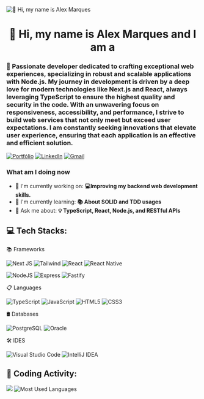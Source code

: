 ![👋 Hi, my name is Alex Marques](https://mir-s3-cdn-cf.behance.net/project_modules/max_1200/79731568097599.5b50bca477735.jpg)

<div id="toc">
  <ul align="center" style="list-style: none">
    <summary>
      <h1>
        👋 Hi, my name is Alex Marques and I am a
      </h1>
    </summary>
  </ul>
</div>

**<h3 align="left">🚀 Passionate developer dedicated to crafting exceptional web experiences, specializing in robust and scalable applications with Node.js. My journey in development is driven by a deep love for modern technologies like Next.js and React, always leveraging TypeScript to ensure the highest quality and security in the code. With an unwavering focus on responsiveness, accessibility, and performance, I strive to build web services that not only meet but exceed user expectations. I am constantly seeking innovations that elevate user experience, ensuring that each application is an effective and efficient solution.</h3>**

[![Portfólio](https://img.shields.io/badge/Portf%C3%B3lio-9347FF?style=for-the-badge&logoColor=white)](http://www.alexmarquesberaldo.com)
[![LinkedIn](https://img.shields.io/badge/linkedin-%230077B5.svg?style=for-the-badge&logo=linkedin&logoColor=white)](https://www.linkedin.com/in/alex-marques-87050726a/)
[![Gmail](https://img.shields.io/badge/Gmail-333333?style=for-the-badge&logo=gmail&logoColor=red)](mailto:beraldoalex07@gmail.com)

**<h3 align="left">What am I doing now</h3>**

- 💼 I'm currently working on: **💻Improving my backend web development skills.**
- 🌱 I'm currently learning: **📚 About SOLID and TDD usages**
- 💬 Ask me about: **💡 TypeScript, React, Node.js, and RESTful APIs**
  

## 💻 Tech Stacks:

📚 Frameworks

![Next JS](https://img.shields.io/badge/Next-black?style=for-the-badge&logo=next.js&logoColor=white)
![Tailwind](https://img.shields.io/badge/tailwindcss-%2338B2AC.svg?style=for-the-badge&logo=tailwind-css&logoColor=white)
![React](https://img.shields.io/badge/react-%2320232a.svg?style=for-the-badge&logo=react&logoColor=%2361DAFB)
![React Native](https://img.shields.io/badge/React_Native-20232A?style=for-the-badge&logo=react&logoColor=61DAFB)

![NodeJS](https://img.shields.io/badge/node.js-6DA55F?style=for-the-badge&logo=node.js&logoColor=white)
![Express](https://img.shields.io/badge/express.js-%23404d59.svg?style=for-the-badge&logo=express&logoColor=%2361DAFB)
![Fastify](https://img.shields.io/badge/fastify-v4.5.0-brightgreen)

📋 Languages

![TypeScript](https://img.shields.io/badge/typescript-%23007ACC.svg?style=for-the-badge&logo=typescript&logoColor=white)
![JavaScript](https://img.shields.io/badge/javascript-%23323330.svg?style=for-the-badge&logo=javascript&logoColor=%23F7DF1E)
![HTML5](https://img.shields.io/badge/html5-%23E34F26.svg?style=for-the-badge&logo=html5&logoColor=white)
![CSS3](https://img.shields.io/badge/css3-%231572B6.svg?style=for-the-badge&logo=css3&logoColor=white)

🛢 Databases

![PostgreSQL](https://img.shields.io/badge/PostgreSQL-000?style=for-the-badge&logo=postgresql)
![Oracle](https://img.shields.io/badge/Oracle-000?style=for-the-badge&logo=oracle)

🛠️ IDES

![Visual Studio Code](https://img.shields.io/badge/Visual%20Studio%20Code-0078d7.svg?style=for-the-badge&logo=visual-studio-code&logoColor=white)
![IntelliJ IDEA](https://img.shields.io/badge/IntelliJ_IDEA-000000.svg?style=for-the-badge&logo=intellij-idea&logoColor=white)

## 🚀 Coding Activity:

![](https://github-readme-streak-stats.herokuapp.com/?user=AlexMarqB&theme=react)
![Most Used Languages](https://github-readme-stats.vercel.app/api/top-langs/?username=AlexMarqB&layout=compact&theme=react)
